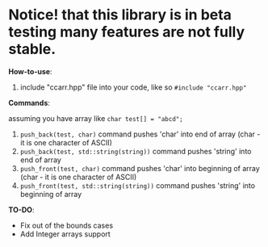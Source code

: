 # Notice! that this library is in beta testing many features are not fully stable.

**How-to-use**:
1. include "ccarr.hpp" file into your code, like so `#include "ccarr.hpp"`

**Commands**:

assuming you have array like `char test[] = "abcd";`
1. `push_back(test, char)` command pushes 'char' into end of array (char - it is one character of ASCII)
2. `push_back(test, std::string(string))` command pushes 'string' into end of array
3. `push_front(test, char)` command pushes 'char' into beginning of array (char - it is one character of ASCII)
4. `push_front(test, std::string(string))` command pushes 'string' into beginning of array


**TO-DO**:
* Fix out of the bounds cases
* Add Integer arrays support
